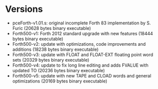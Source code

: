 # Versions

- pceForth-v1.01.s: original incomplete Forth 83 implementation by S. Furic (20628 bytes binary executable)
- Forth500-v1: Forth 2012 standard upgrade with new features (18444 bytes binary executable)
- Forth500-v2: update with optimizations, code improvements and additions (18238 bytes binary executable)
- Forth500-v3: update with FLOAT and FLOAT-EXT floating point word sets (20329 bytes binary executable)
- Forth500-v4: update to fix long line editing and adds FVALUE with updated TO (20236 bytes binary executable)
- Forth500-v5: update with new TAPE and CLOAD words and general optimizations (20169 bytes binary executable)
